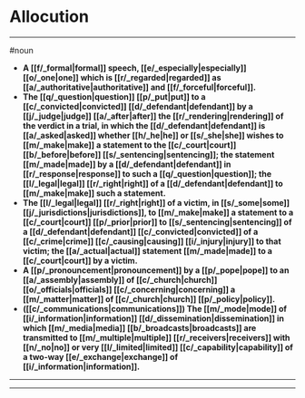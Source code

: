 # Allocution
---
#noun
- **A [[f/_formal|formal]] speech, [[e/_especially|especially]] [[o/_one|one]] which is [[r/_regarded|regarded]] as [[a/_authoritative|authoritative]] and [[f/_forceful|forceful]].**
- **The [[q/_question|question]] [[p/_put|put]] to a [[c/_convicted|convicted]] [[d/_defendant|defendant]] by a [[j/_judge|judge]] [[a/_after|after]] the [[r/_rendering|rendering]] of the verdict in a trial, in which the [[d/_defendant|defendant]] is [[a/_asked|asked]] whether [[h/_he|he]] or [[s/_she|she]] wishes to [[m/_make|make]] a statement to the [[c/_court|court]] [[b/_before|before]] [[s/_sentencing|sentencing]]; the statement [[m/_made|made]] by a [[d/_defendant|defendant]] in [[r/_response|response]] to such a [[q/_question|question]]; the [[l/_legal|legal]] [[r/_right|right]] of a [[d/_defendant|defendant]] to [[m/_make|make]] such a statement.**
- **The [[l/_legal|legal]] [[r/_right|right]] of a victim, in [[s/_some|some]] [[j/_jurisdictions|jurisdictions]], to [[m/_make|make]] a statement to a [[c/_court|court]] [[p/_prior|prior]] to [[s/_sentencing|sentencing]] of a [[d/_defendant|defendant]] [[c/_convicted|convicted]] of a [[c/_crime|crime]] [[c/_causing|causing]] [[i/_injury|injury]] to that victim; the [[a/_actual|actual]] statement [[m/_made|made]] to a [[c/_court|court]] by a victim.**
- **A [[p/_pronouncement|pronouncement]] by a [[p/_pope|pope]] to an [[a/_assembly|assembly]] of [[c/_church|church]] [[o/_officials|officials]] [[c/_concerning|concerning]] a [[m/_matter|matter]] of [[c/_church|church]] [[p/_policy|policy]].**
- **([[c/_communications|communications]]) The [[m/_mode|mode]] of [[i/_information|information]] [[d/_dissemination|dissemination]] in which [[m/_media|media]] [[b/_broadcasts|broadcasts]] are transmitted to [[m/_multiple|multiple]] [[r/_receivers|receivers]] with [[n/_no|no]] or very [[l/_limited|limited]] [[c/_capability|capability]] of a two-way [[e/_exchange|exchange]] of [[i/_information|information]].**
---
---
